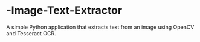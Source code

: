 # -Image-Text-Extractor
A simple Python application that extracts text from an image using OpenCV and Tesseract OCR.

